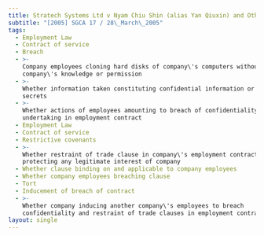 ```yaml
---
title: Stratech Systems Ltd v Nyam Chiu Shin (alias Yan Qiuxin) and Others
subtitle: "[2005] SGCA 17 / 28\_March\_2005"
tags:
  - Employment Law
  - Contract of service
  - Breach
  - >-
    Company employees cloning hard disks of company\'s computers without
    company\'s knowledge or permission
  - >-
    Whether information taken constituting confidential information or trade
    secrets
  - >-
    Whether actions of employees amounting to breach of confidentiality
    undertaking in employment contract
  - Employment Law
  - Contract of service
  - Restrictive covenants
  - >-
    Whether restraint of trade clause in company\'s employment contract
    protecting any legitimate interest of company
  - Whether clause binding on and applicable to company employees
  - Whether company employees breaching clause
  - Tort
  - Inducement of breach of contract
  - >-
    Whether company inducing another company\'s employees to breach
    confidentiality and restraint of trade clauses in employment contracts
layout: single
---
```


